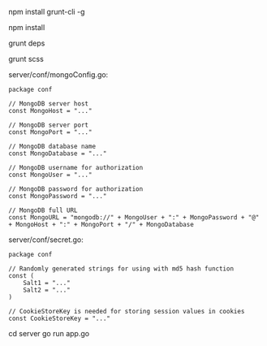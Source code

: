 npm install grunt-cli -g

npm install

grunt deps

grunt scss

server/conf/mongoConfig.go:

    package conf

    // MongoDB server host
    const MongoHost = "..."

    // MongoDB server port
    const MongoPort = "..."

    // MongoDB database name
    const MongoDatabase = "..."

    // MongoDB username for authorization
    const MongoUser = "..."

    // MongoDB password for authorization
    const MongoPassword = "..."

    // MongoDB full URL
    const MongoURL = "mongodb://" + MongoUser + ":" + MongoPassword + "@" + MongoHost + ":" + MongoPort + "/" + MongoDatabase

server/conf/secret.go:

    package conf

    // Randomly generated strings for using with md5 hash function
    const (
    	Salt1 = "..."
    	Salt2 = "..."
    )

    // CookieStoreKey is needed for storing session values in cookies
    const CookieStoreKey = "..."

cd server
go run app.go
